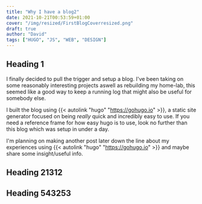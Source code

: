 ```yaml
---
title: "Why I have a blog2"
date: 2021-10-21T00:53:59+01:00
cover: "/img/resized/FirstBlogCoverresized.png"
draft: true
author: "David"
tags: ["HUGO", "JS", "WEB", "DESIGN"]
---
```


## Heading 1 
I finally decided to pull the trigger and setup a blog. I've been taking on some reasonably interesting projects aswell as rebuilding my home-lab, this seemed like a good way to keep a running log that might also be useful for somebody else.

I built the blog using {{< autolink "hugo" "https://gohugo.io" >}}, a static site generator focused on being *really* quick and incredibly easy to use. If you need a reference frame for how easy hugo is to use, look no further than this blog which was setup in under a day.

I'm planning on making another post later down the line about my experiences using {{< autolink "hugo" "https://gohugo.io" >}} and maybe share some insight/useful info.

## Heading 21312

## Heading 543253